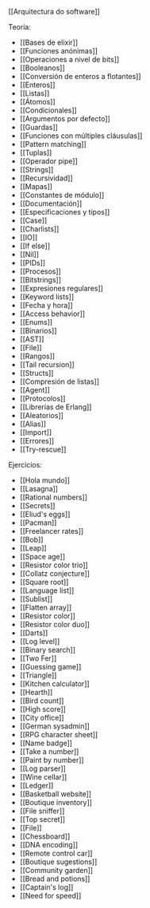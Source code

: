 [[Arquitectura do software]]

Teoría:
+ [[Bases de elixir]]
+ [[Funciones anónimas]]
+ [[Operaciones a nivel de bits]]
+ [[Booleanos]]
+ [[Conversión de enteros a flotantes]]
+ [[Enteros]]
+ [[Listas]]
+ [[Átomos]]
+ [[Condicionales]]
+ [[Argumentos por defecto]]
+ [[Guardas]]
+ [[Funciones con múltiples cláusulas]]
+ [[Pattern matching]]
+ [[Tuplas]]
+ [[Operador pipe]]
+ [[Strings]]
+ [[Recursividad]]
+ [[Mapas]]
+ [[Constantes de módulo]]
+ [[Documentación]]
+ [[Especificaciones y tipos]]
+ [[Case]]
+ [[Charlists]]
+ [[IO]]
+ [[If else]]
+ [[Nil]]
+ [[PIDs]]
+ [[Procesos]]
+ [[Bitstrings]]
+ [[Expresiones regulares]]
+ [[Keyword lists]]
+ [[Fecha y hora]]
+ [[Access behavior]]
+ [[Enums]]
+ [[Binarios]]
+ [[AST]]
+ [[File]]
+ [[Rangos]]
+ [[Tail recursion]]
+ [[Structs]]
+ [[Compresión de listas]]
+ [[Agent]]
+ [[Protocolos]]
+ [[Librerías de Erlang]]
+ [[Aleatorios]]
+ [[Alias]]
+ [[Import]]
+ [[Errores]]
+ [[Try-rescue]]

Ejercicios:
+ [[Hola mundo]]
+ [[Lasagna]]
+ [[Rational numbers]]
+ [[Secrets]]
+ [[Eliud's eggs]]
+ [[Pacman]]
+ [[Freelancer rates]]
+ [[Bob]]
+ [[Leap]]
+ [[Space age]]
+ [[Resistor color trio]]
+ [[Collatz conjecture]]
+ [[Square root]]
+ [[Language list]]
+ [[Sublist]]
+ [[Flatten array]]
+ [[Resistor color]]
+ [[Resistor color duo]]
+ [[Darts]]
+ [[Log level]]
+ [[Binary search]]
+ [[Two Fer]]
+ [[Guessing game]]
+ [[Triangle]]
+ [[Kitchen calculator]]
+ [[Hearth]]
+ [[Bird count]]
+ [[High score]]
+ [[City office]]
+ [[German sysadmin]]
+ [[RPG character sheet]]
+ [[Name badge]]
+ [[Take a number]]
+ [[Paint by number]]
+ [[Log parser]]
+ [[Wine cellar]]
+ [[Ledger]]
+ [[Basketball website]]
+ [[Boutique inventory]]
+ [[File sniffer]]
+ [[Top secret]]
 + [[File]]
 + [[Chessboard]]
 + [[DNA encoding]]
 + [[Remote control car]]
 + [[Boutique sugestions]]
 + [[Community garden]]
 + [[Bread and potions]]
 + [[Captain's log]]
 + [[Need for speed]]